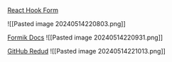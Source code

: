 [React Hook Form](https://www.react-hook-form.com/)

![[Pasted image 20240514220803.png]]

[Formik Docs](https://formik.org/docs/overview)
![[Pasted image 20240514220931.png]]

[GitHub Redud](https://github.com/reduxjs/redux)
![[Pasted image 20240514221013.png]]

